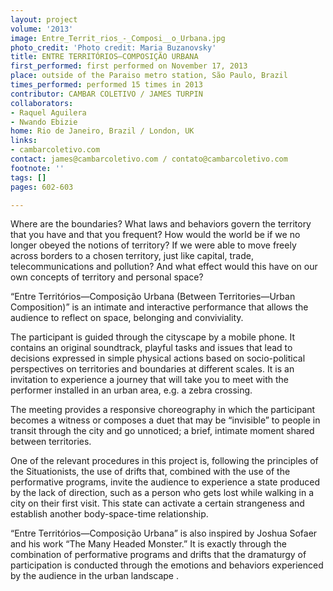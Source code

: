 ```yaml
---
layout: project
volume: '2013'
image: Entre_Territ_rios_-_Composi__o_Urbana.jpg
photo_credit: 'Photo credit: Maria Buzanovsky'
title: ENTRE TERRITÓRIOS—COMPOSIÇÃO URBANA
first_performed: first performed on November 17, 2013
place: outside of the Paraiso metro station, São Paulo, Brazil
times_performed: performed 15 times in 2013
contributor: CAMBAR COLETIVO / JAMES TURPIN
collaborators:
- Raquel Aguilera
- Nwando Ebizie
home: Rio de Janeiro, Brazil / London, UK
links:
- cambarcoletivo.com
contact: james@cambarcoletivo.com / contato@cambarcoletivo.com
footnote: ''
tags: []
pages: 602-603

---
```


Where are the boundaries? What laws and behaviors govern the territory that you have and that you frequent? How would the world be if we no longer obeyed the notions of territory? If we were able to move freely across borders to a chosen territory, just like capital, trade, telecommunications and pollution? And what effect would this have on our own concepts of territory and personal space?

“Entre Territórios—Composição Urbana (Between Territories—Urban Composition)” is an intimate and interactive performance that allows the audience to reflect on space, belonging and conviviality.

The participant is guided through the cityscape by a mobile phone. It contains an original soundtrack, playful tasks and issues that lead to decisions expressed in simple physical actions based on socio-political perspectives on territories and boundaries at different scales. It is an invitation to experience a journey that will take you to meet with the performer installed in an urban area, e.g. a zebra crossing.

The meeting provides a responsive choreography in which the participant becomes a witness or composes a duet that may be “invisible” to people in transit through the city and go unnoticed; a brief, intimate moment shared between territories.

One of the relevant procedures in this project is, following the principles of the Situationists, the use of drifts that, combined with the use of the performative programs, invite the audience to  experience a state produced by the lack of direction, such as a person who gets lost while walking in a city on their first visit. This state can activate a certain strangeness and establish another body-space-time relationship.

“Entre Territórios—Composição Urbana” is also inspired by Joshua Sofaer and his work “The Many Headed Monster.” It is exactly through the combination of performative programs and drifts that the dramaturgy of participation is conducted through the emotions and behaviors experienced by the audience in the urban landscape .
